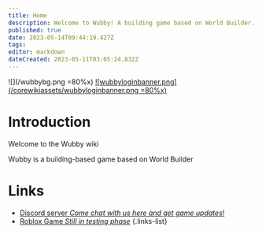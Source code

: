 ```yaml
---
title: Home
description: Welcome to Wubby! A building game based on World Builder.
published: true
date: 2023-05-14T09:44:19.427Z
tags: 
editor: markdown
dateCreated: 2023-05-11T03:05:24.832Z
---
```


![](/wubbybg.png =80%x)
[![wubbyloginbanner.png](/corewikiassets/wubbyloginbanner.png =80%x)](https://snipp.dev/login)
# Introduction

Welcome to the Wubby wiki

Wubby is a building-based game based on World Builder

# Links
- [Discord server *Come chat with us here and get game updates!*](https://discord.gg/YHtthk2dYX)
- [Roblox Game *Still in testing phase*](https://www.roblox.com/games/12519560096/Wubby)
{.links-list}